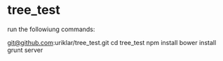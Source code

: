 tree_test
=========

run the followiung commands: 

git@github.com:uriklar/tree_test.git
cd tree_test
npm install
bower install
grunt server
